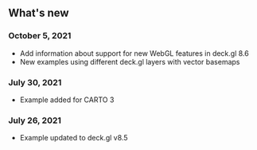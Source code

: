 ## What's new

### October 5, 2021

- Add information about support for new WebGL features in deck.gl 8.6
- New examples using different deck.gl layers with vector basemaps

### July 30, 2021

- Example added for CARTO 3

### July 26, 2021

- Example updated to deck.gl v8.5

